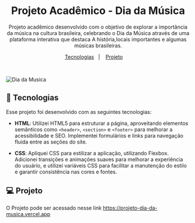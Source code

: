 <h1 align="center">Projeto Acadêmico - Dia da Música</h1>

<p align="center">
Projeto acadêmico desenvolvido com o objetivo de explorar a importância da música na cultura brasileira, celebrando o Dia da Música através de uma plataforma interativa que destaca A história,locais importantes e algumas músicas brasileiras.
</p>

<p align="center">
  <a href="#-tecnologias">Tecnologias</a>&nbsp;&nbsp;&nbsp;|&nbsp;&nbsp;&nbsp;
  <a href="#-projeto">Projeto</a>&nbsp;&nbsp;&nbsp;&nbsp;&nbsp;&nbsp;
</p>

<br>

![Dia da Musica](https://github.com/user-attachments/assets/af2e3b82-5df4-45d2-b957-2da36c93de09)

## 🚀 Tecnologias

Esse projeto foi desenvolvido com as seguintes tecnologias:

- **HTML**: Utilizei HTML5 para estruturar a página, aproveitando elementos semânticos como `<header>`, `<section>` e `<footer>` para melhorar a acessibilidade e SEO. Implementei formulários e links para navegação fluida entre as seções do site.

- **CSS**: Apliquei CSS para estilizar a aplicação, utilizando Flexbox. Adicionei transições e animações suaves para melhorar a experiência do usuário, e utilizei variáveis CSS para facilitar a manutenção do estilo e garantir consistência nas cores e fontes.
  
## 💻 Projeto

O Projeto pode ser acessado nesse link https://projeto-dia-da-musica.vercel.app
